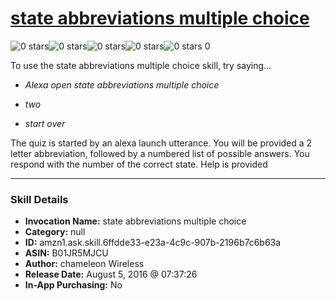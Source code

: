 # [state abbreviations multiple choice](http://alexa.amazon.com/#skills/amzn1.ask.skill.6ffdde33-e23a-4c9c-907b-2196b7c6b63a)
![0 stars](../../images/ic_star_border_black_18dp_1x.png)![0 stars](../../images/ic_star_border_black_18dp_1x.png)![0 stars](../../images/ic_star_border_black_18dp_1x.png)![0 stars](../../images/ic_star_border_black_18dp_1x.png)![0 stars](../../images/ic_star_border_black_18dp_1x.png) 0

To use the state abbreviations multiple choice skill, try saying...

* *Alexa open state abbreviations multiple choice*

* *two*

* *start over*

The quiz is started by an alexa launch utterance. You will be provided a 2 letter abbreviation, followed by a numbered list of possible answers. You respond with the number of the correct state.  Help is provided

***

### Skill Details

* **Invocation Name:** state abbreviations multiple choice
* **Category:** null
* **ID:** amzn1.ask.skill.6ffdde33-e23a-4c9c-907b-2196b7c6b63a
* **ASIN:** B01JR5MJCU
* **Author:** chameleon Wireless
* **Release Date:** August 5, 2016 @ 07:37:26
* **In-App Purchasing:** No
